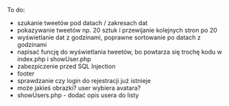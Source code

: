 ﻿To do:
- szukanie tweetów pod datach / zakresach dat
- pokazywanie tweetów np. 20 sztuk i przewijanie kolejnych stron po 20
- wyświetlanie dat z godzinami, poprawne sortowanie po datach z godzinami
- napisać funcję do wyświetlania tweetów, bo powtarza się trochę kodu w index.php i showUser.php 
- zabezpiczenie przed SQL Injection
- footer
- sprawdzanie czy login do rejestracji już istnieje
- może jakieś obrazki? user wybiera avatara?
- showUsers.php - dodać opis usera do listy
